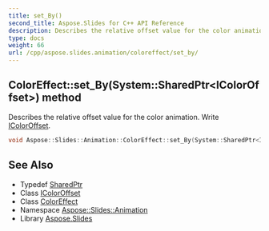 ```yaml
---
title: set_By()
second_title: Aspose.Slides for C++ API Reference
description: Describes the relative offset value for the color animation. Write IColorOffset.
type: docs
weight: 66
url: /cpp/aspose.slides.animation/coloreffect/set_by/
---
```

## ColorEffect::set_By(System::SharedPtr\<IColorOffset\>) method


Describes the relative offset value for the color animation. Write [IColorOffset](../../icoloroffset/).

```cpp
void Aspose::Slides::Animation::ColorEffect::set_By(System::SharedPtr<IColorOffset> value) override
```

## See Also

* Typedef [SharedPtr](../../system/sharedptr/)
* Class [IColorOffset](../icoloroffset/)
* Class [ColorEffect](./)
* Namespace [Aspose::Slides::Animation](../)
* Library [Aspose.Slides](../../)